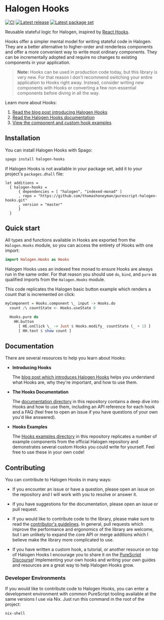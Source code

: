 # Halogen Hooks

[![CI](https://github.com/thomashoneyman/purescript-halogen-hooks/workflows/CI/badge.svg?branch=master)](https://github.com/thomashoneyman/purescript-halogen-hooks/actions?query=workflow%3ACI+branch%3Amaster)
[![Latest release](http://img.shields.io/github/release/thomashoneyman/purescript-halogen-hooks.svg)](https://github.com/thomashoneyman/purescript-halogen-hooks/releases)
[![Latest package set](https://img.shields.io/endpoint.svg?url=https://package-sets-badge-0lf69kxs4fbd.runkit.sh/halogen-hooks)](https://github.com/purescript/package-sets)

Reusable stateful logic for Halogen, inspired by [React Hooks](https://reactjs.org/docs/hooks-intro.html).

Hooks offer a simpler mental model for writing stateful code in Halogen. They are a better alternative to higher-order and renderless components and offer a more convenient way to write most ordinary components. They can be incrementally adopted and require no changes to existing components in your application.

> **Note:** Hooks can be used in production code today, but this library is very new. For that reason I don't recommend switching your entire application to Hooks right away. Instead, consider writing new components with Hooks or converting a few non-essential components before diving in all the way.

Learn more about Hooks:

1. [Read the blog post introducing Halogen Hooks](https://thomashoneyman.com/articles/introducing-halogen-hooks)
2. [Read the Halogen Hooks documentation](./docs)
3. [View the component and custom hook examples](./examples)

## Installation

You can install Halogen Hooks with Spago:

```sh
spago install halogen-hooks
```

If Halogen Hooks is not available in your package set, add it to your project's `packages.dhall` file:

```dhall
let additions =
  { halogen-hooks =
      { dependencies = [ "halogen", "indexed-monad" ]
      , repo = "https://github.com/thomashoneyman/purescript-halogen-hooks.git"
      , version = "master"
      }
  }
```

## Quick start

All types and functions available in Hooks are exported from the `Halogen.Hooks` module, so you can access the entirety of Hooks with one import:

```purs
import Halogen.Hooks as Hooks
```

Halogen Hooks uses an indexed free monad to ensure Hooks are always run in the same order. For that reason you should use `do`, `bind`, and `pure` as qualified imports from the `Halogen.Hooks` module.

This code replicates the Halogen basic button example which renders a count that is incremented on click:

```purs
myComponent = Hooks.component \_ input -> Hooks.do
  count /\ countState <- Hooks.useState 0

  Hooks.pure do
    HH.button
      [ HE.onClick \_ -> Just $ Hooks.modify_ countState (_ + 1) ]
      [ HH.text $ show count ]
```

## Documentation

There are several resources to help you learn about Hooks:

- **Introducing Hooks**

  The [blog post which introduces Halogen Hooks](https://thomashoneyman.com/articles/introducing-halogen-hooks) helps you understand what Hooks are, why they're important, and how to use them.

- **The Hooks Documentation**

  The [documentation directory](./docs) in this repository contains a deep dive into Hooks and how to use them, including an API reference for each hook and a FAQ (feel free to open an issue if you have questions of your own you'd like answered).

- **Hooks Examples**

  The [Hooks examples directory](./examples) in this repository replicates a number of example components from the official Halogen repository and demonstrates several custom Hooks you could write for yourself. Feel free to use these in your own code!

## Contributing

You can contribute to Halogen Hooks in many ways:

- If you encounter an issue or have a question, please open an issue on the repository and I will work with you to resolve or answer it.

- If you have suggestions for the documentation, please open an issue or pull request.

- If you would like to contribute code to the library, please make sure to read the [contributor's guidelines](./.github/CONTRIBUTING.md). In general, pull requests which improve the performance and ergonomics of the library are welcome, but I am unlikely to expand the core API or merge additions which I believe make the library more complicated to use.

- If you have written a custom hook, a tutorial, or another resource on top of Halogen Hooks I encourage you to share it on the [PureScript Discourse](https://discourse.purescript.org)! Implementing your own hooks and writing your own guides and resources are a great way to help Halogen Hooks grow.

### Developer Environments

If you would like to contribute code to Halogen Hooks, you can enter a development environment with common PureScript tooling available at the same versions I use via Nix. Just run this command in the root of the project:

```sh
nix-shell
```
